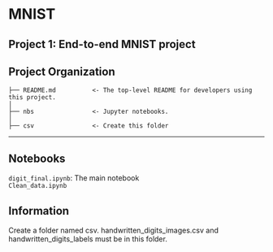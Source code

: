 
MNIST
==============================
Project 1: End-to-end MNIST project
------------

Project Organization
------------


    ├── README.md          <- The top-level README for developers using this project.
    │
    ├── nbs                <- Jupyter notebooks. 
    │
    ├── csv                <- Create this folder
--------
## Notebooks
`digit_final.ipynb`: The main notebook
<br>
`Clean_data.ipynb`
## Information 
Create a folder named csv. handwritten_digits_images.csv and handwritten_digits_labels must be in this folder. 